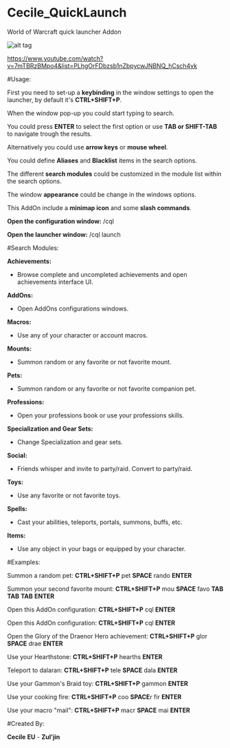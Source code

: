 
# Cecile_QuickLaunch
World of Warcraft quick launcher Addon

![alt tag](http://media-curse.cursecdn.com/attachments/167/501/4c4ead5a907d2c58cfe787503443064c.jpg)

https://www.youtube.com/watch?v=7mTBRzBMpo4&list=PLhgOrFDbzsb1nZbpycwJNBNQ_hCsch4vk

#Usage:

First you need to set-up a **keybinding** in the window settings to open the launcher, by default it's **CTRL+SHIFT+P**.

When the window pop-up you could start typing to search.

You could press **ENTER** to select the first option or use **TAB or SHIFT-TAB** to navigate trough the results.

Alternatively you could use **arrow keys** or **mouse wheel**.

You could define **Aliases** and **Blacklist** items in the search options.

The different **search modules** could be customized in the module list within the search options.

The window **appearance** could be change in the windows options.

This AddOn include a **minimap icon** and some **slash commands**.

**Open the configuration window:** /cql

**Open the launcher window:** /cql launch

#Search Modules:

**Achievements:**
- Browse complete and uncompleted achievements and open achievements interface UI.

**AddOns:**
- Open AddOns configurations windows.

**Macros:**
- Use any of your character or account macros.

**Mounts:**
- Summon random or any favorite or not favorite mount.

**Pets:**
- Summon random or any favorite or not favorite companion pet.

**Professions:**
- Open your professions book or use your professions skills.

**Specialization and Gear Sets:**
- Change Specialization and gear sets.

**Social:**
- Friends whisper and invite to party/raid. Convert to party/raid.

**Toys:**
- Use any favorite or not favorite toys.

**Spells:**
- Cast your abilities, teleports, portals, summons, buffs, etc.

**Items:**
- Use any object in your bags or equipped by your character.

#Examples:

Summon a random pet:
**CTRL+SHIFT+P** pet **SPACE** rando **ENTER**

Summon your second favorite mount:
**CTRL+SHIFT+P** mou **SPACE** favo **TAB** **TAB** **TAB** **ENTER**

Open this AddOn configuration:
**CTRL+SHIFT+P** cql **ENTER**

Open this AddOn configuration:
**CTRL+SHIFT+P** cql **ENTER**

Open the Glory of the Draenor Hero achievement:
**CTRL+SHIFT+P** glor **SPACE** drae **ENTER**

Use your Hearthstone:
**CTRL+SHIFT+P** hearths **ENTER**

Teleport to dalaran:
**CTRL+SHIFT+P** tele **SPACE** dala **ENTER**

Use your Gammon's Braid toy:
**CTRL+SHIFT+P** gammon **ENTER**

Use your cooking fire:
**CTRL+SHIFT+P** coo **SPACE**r fir **ENTER**

Use your macro "mail":
**CTRL+SHIFT+P** macr **SPACE** mai **ENTER**

#Created By:

**Cecile** **EU** - **Zul'jin**
